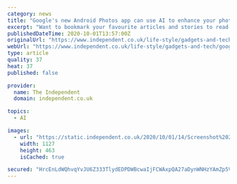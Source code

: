 ```yaml
---
category: news
title: "Google's new Android Photos app can use AI to enhance your photos"
excerpt: "Want to bookmark your favourite articles and stories to read or reference later? Start your Independent Premium subscription today. In a blog post about the update, Google said that a new “Suggestions” tab, which will appear at the bottom of the screen ..."
publishedDateTime: 2020-10-01T13:57:00Z
originalUrl: "https://www.independent.co.uk/life-style/gadgets-and-tech/google-photos-update-android-app-ai-enhance-pictures-b740806.html"
webUrl: "https://www.independent.co.uk/life-style/gadgets-and-tech/google-photos-update-android-app-ai-enhance-pictures-b740806.html"
type: article
quality: 37
heat: 37
published: false

provider:
  name: The Independent
  domain: independent.co.uk

topics:
  - AI

images:
  - url: "https://static.independent.co.uk/2020/10/01/14/Screenshot%202020-10-01%20140429.png"
    width: 1127
    height: 463
    isCached: true

secured: "HrcEnLdWQhvqYvJU6Z333TlydEDPDWBcwaIjFCWAxpQA27aDynWNHzYAmZp5VrgSE9WwAmT9Y0o43lqg6hF8vZVcrcpfTmJESvGyGYjq7iTNZVZ7lR7pGa4YLWq1F26tfaxyYJtRqfIxSIRTYvgULqatdsSLqPqrif6u5AqAqGn8QNoBbIWQFJ24yTdO1FVdUH8VQ75x+2B3KrZ/MWrS6Su50H0Qh1xhiPvX1JgyJNxDidVKN2a5wclHzhI5NwUiqq1Mj3FdSxGioE/2djdVNdTGyDgXzS4qF6g2F3/bEbdBAJfivQJR3PSFWWb/l/R0WrO8RnSRMKyCIwPwmSPCLpig+em+XiPS2YbSqkltze4=;LVEBhfnIEotU6+wPNMUyJg=="
---
```


